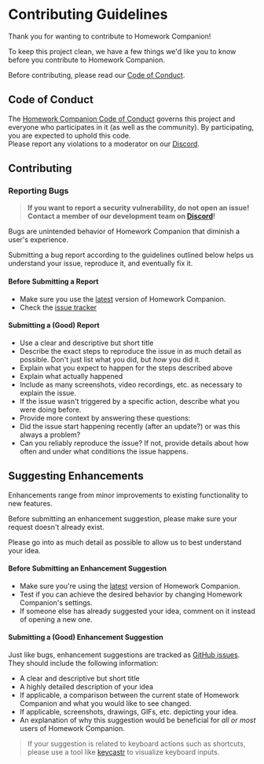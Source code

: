 # Contributing Guidelines
Thank you for wanting to contribute to Homework Companion!


To keep this project clean, we have a few things we'd like you to know before you contribute to Homework Companion.


Before contributing, please read our [Code of Conduct](./CODE_OF_CONDUCT.md).


## Code of Conduct
The [Homework Companion Code of Conduct](./CODE_OF_CONDUCT.md) governs this project and everyone who participates in it (as well as the community). By participating, you are expected to uphold this code.  
Please report any violations to a moderator on our [Discord](https://discord.gg/CBMqmTaUQ4).


## Contributing
### Reporting Bugs
> **If you want to report a security vulnerability, do not open an issue! Contact a member of our development team on [Discord](https://discord.gg/CBMqmTaUQ4)!**


Bugs are unintended behavior of Homework Companion that diminish a user's experience.


Submitting a bug report according to the guidelines outlined below helps us understand your issue, reproduce it, and eventually fix it.


#### Before Submitting a Report
- Make sure you use the [latest](https://github.com/examplewastaken-studios/homework-companion/releases/latest) version of Homework Companion.
- Check the [issue tracker](https://github.com/examplewastaken-studios/homework-companion/issues)


#### Submitting a (Good) Report
- Use a clear and descriptive but short title
- Describe the exact steps to reproduce the issue in as much detail as possible. Don't just list what you did, but *how* you did it.
- Explain what you expect to happen for the steps described above
- Explain what actually happened
- Include as many screenshots, video recordings, etc. as necessary to explain the issue.
- If the issue wasn't triggered by a specific action, describe what you were doing before.
- Provide more context by answering these questions:
- Did the issue start happening recently (after an update?) or was this always a problem?
- Can you reliably reproduce the issue? If not, provide details about how often and under what conditions the issue happens.


## Suggesting Enhancements
Enhancements range from minor improvements to existing functionality to new features.


Before submitting an enhancement suggestion, please make sure your request doesn't already exist.


Please go into as much detail as possible to allow us to best understand your idea.


#### Before Submitting an Enhancement Suggestion
- Make sure you're using the [latest](https://github.com/examplewastaken-studios/homework-companion/releases/latest) version of Homework Companion.
- Test if you can achieve the desired behavior by changing Homework Companion's settings.
- If someone else has already suggested your idea, comment on it instead of opening a new one.


#### Submitting a (Good) Enhancement Suggestion
Just like bugs, enhancement suggestions are tracked as [GitHub issues](https://github.com/examplewastaken-studios/homework-companion/issues). They should include the following information:
- A clear and descriptive but short title
- A highly detailed description of your idea
- If applicable, a comparison between the current state of Homework Companion and what you would like to see changed.
- If applicable, screenshots, drawings, GIFs, etc. depicting your idea.
- An explanation of why this suggestion would be beneficial for *all or most* users of Homework Companion.


> If your suggestion is related to keyboard actions such as shortcuts, please use a tool like [keycastr](https://github.com/keycastr/keycastr) to visualize keyboard inputs.


